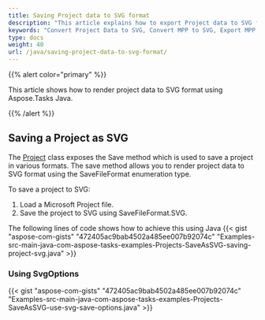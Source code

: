 ```yaml
---
title: Saving Project data to SVG format
description: "This article explains how to export Project data to SVG format using Aspose.Tasks for Java."
keywords: "Convert Project Data to SVG, Convert MPP to SVG, Export MPP Project to SVG, MPP to SVG, save project data to SVG format, Aspose.Tasks for Java"
type: docs
weight: 40
url: /java/saving-project-data-to-svg-format/
---
```


{{% alert color="primary" %}}

This article shows how to render project data to SVG format using Aspose.Tasks Java.

{{% /alert %}}

## **Saving a Project as SVG**
The [Project](https://apireference.aspose.com/tasks/java/com.aspose.tasks/project) class exposes the Save method which is used to save a project in various formats. The save method allows you to render project data to SVG format using the SaveFileFormat enumeration type.

To save a project to SVG:

1. Load a Microsoft Project file.
2. Save the project to SVG using SaveFileFormat.SVG.

The following lines of code shows how to achieve this using Java
{{< gist "aspose-com-gists" "472405ac9bab4502a485ee007b92074c"  "Examples-src-main-java-com-aspose-tasks-examples-Projects-SaveAsSVG-saving-project-svg.java" >}}
### **Using SvgOptions**

{{< gist "aspose-com-gists" "472405ac9bab4502a485ee007b92074c"  "Examples-src-main-java-com-aspose-tasks-examples-Projects-SaveAsSVG-use-svg-save-options.java" >}}
